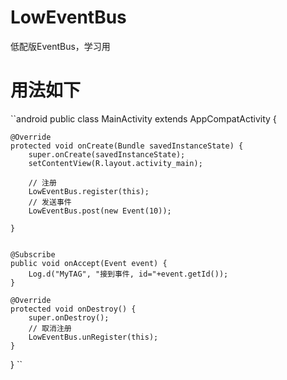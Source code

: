 # LowEventBus
低配版EventBus，学习用

# 用法如下

``android
public class MainActivity extends AppCompatActivity {

    @Override
    protected void onCreate(Bundle savedInstanceState) {
        super.onCreate(savedInstanceState);
        setContentView(R.layout.activity_main);
        
        // 注册
        LowEventBus.register(this);
        // 发送事件
        LowEventBus.post(new Event(10));

    }


    @Subscribe
    public void onAccept(Event event) {
        Log.d("MyTAG", "接到事件, id="+event.getId());
    }

    @Override
    protected void onDestroy() {
        super.onDestroy();
        // 取消注册
        LowEventBus.unRegister(this);
    }
}
``

